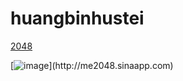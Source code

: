 # huangbinhustei

[2048](http://huangbinhustei.github.io/2048/index.html)

[![image](http://huangbinhustei.github.io/title.png")](http://me2048.sinaapp.com)

<script>
var _hmt = _hmt || [];
(function() {
  var hm = document.createElement("script");
  hm.src = "//hm.baidu.com/hm.js?a697f9aa49264d240c7782306193e2e3";
  var s = document.getElementsByTagName("script")[0]; 
  s.parentNode.insertBefore(hm, s);
})();
</script>


